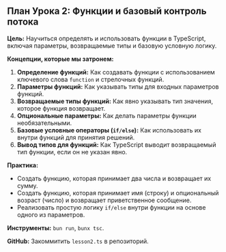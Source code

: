 ## План Урока 2: Функции и базовый контроль потока

**Цель:** Научиться определять и использовать функции в TypeScript, включая параметры, возвращаемые типы и базовую условную логику.

**Концепции, которые мы затронем:**

1.  **Определение функций:** Как создавать функции с использованием ключевого слова `function` и стрелочных функций.
2.  **Параметры функций:** Как указывать типы для входных параметров функций.
3.  **Возвращаемые типы функций:** Как явно указывать тип значения, которое функция возвращает.
4.  **Опциональные параметры:** Как делать параметры функции необязательными.
5.  **Базовые условные операторы (`if/else`):** Как использовать их внутри функций для принятия решений.
6.  **Вывод типов для функций:** Как TypeScript выводит возвращаемый тип функции, если он не указан явно.

**Практика:**

*   Создать функцию, которая принимает два числа и возвращает их сумму.
*   Создать функцию, которая принимает имя (строку) и опциональный возраст (число) и возвращает приветственное сообщение.
*   Реализовать простую логику `if/else` внутри функции на основе одного из параметров.

**Инструменты:** `bun run`, `bunx tsc`.

**GitHub:** Закоммитить `lesson2.ts` в репозиторий.
